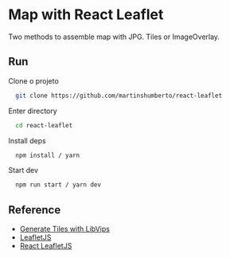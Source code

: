 
# Map with React Leaflet

Two methods to assemble map with JPG. Tiles or ImageOverlay.
## Run

Clone o projeto

```bash
  git clone https://github.com/martinshumberto/react-leaflet
```

Enter directory

```bash
  cd react-leaflet
```

Install deps

```bash
  npm install / yarn
```

Start dev

```bash
  npm run start / yarn dev
```


## Reference

 - [Generate Tiles with LibVips](https://www.libvips.org/API/current/Making-image-pyramids.html)
 - [LeafletJS](https://leafletjs.com/)
 - [React LeafletJS](https://github.com/PaulLeCam/react-leaflet)

